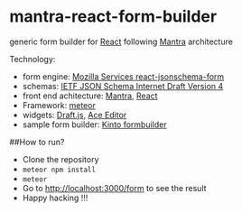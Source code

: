 # mantra-react-form-builder
generic form builder for [React](https://facebook.github.io/react/) following [Mantra](https://github.com/kadirahq/mantra) architecture

Technology:
- form engine: [Mozilla Services react-jsonschema-form](https://github.com/mozilla-services/react-jsonschema-form)
- schemas: [IETF JSON Schema Internet Draft Version 4](http://json-schema.org/documentation.html)
- front end achitecture: [Mantra](https://github.com/kadirahq/mantra), [React](https://facebook.github.io/react/)
- Framework: [meteor](www.meteor.com)
- widgets: [Draft.js](https://facebook.github.io/draft-js/), [Ace Editor](https://github.com/securingsincity/react-ace)
- sample form builder: [Kinto formbuilder](https://github.com/Kinto/formbuilder)

##How to run?
- Clone the repository
- `meteor npm install`
- `meteor` 
- Go to [http://localhost:3000/form](http://localhost:3000/form) to see the result 
- Happy hacking !!!
